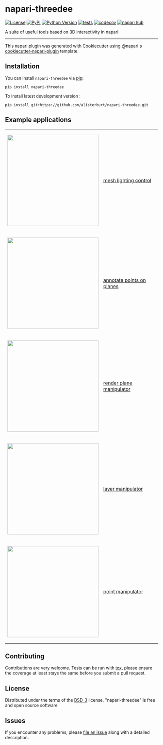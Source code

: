 # napari-threedee

[![License](https://img.shields.io/pypi/l/napari-threedee.svg?color=green)](https://github.com/alisterburt/napari-threedee/raw/main/LICENSE)
[![PyPI](https://img.shields.io/pypi/v/napari-threedee.svg?color=green)](https://pypi.org/project/napari-threedee)
[![Python Version](https://img.shields.io/pypi/pyversions/napari-threedee.svg?color=green)](https://python.org)
[![tests](https://github.com/alisterburt/napari-threedee/workflows/tests/badge.svg)](https://github.com/alisterburt/napari-threedee/actions)
[![codecov](https://codecov.io/gh/alisterburt/napari-threedee/branch/main/graph/badge.svg)](https://codecov.io/gh/alisterburt/napari-threedee)
[![napari hub](https://img.shields.io/endpoint?url=https://api.napari-hub.org/shields/napari-threedee)](https://napari-hub.org/plugins/napari-threedee)

A suite of useful tools based on 3D interactivity in napari

----------------------------------

This [napari] plugin was generated with [Cookiecutter] using [@napari]'s [cookiecutter-napari-plugin] template.

<!--
Don't miss the full getting started guide to set up your new package:
https://github.com/napari/cookiecutter-napari-plugin#getting-started

and review the napari docs for plugin developers:
https://napari.org/docs/plugins/index.html
-->

## Installation

You can install `napari-threedee` via [pip]:

    pip install napari-threedee



To install latest development version :

    pip install git+https://github.com/alisterburt/napari-threedee.git

## Example applications
<table border="0">
<tr><td>


<img src="https://user-images.githubusercontent.com/1120672/173021751-9206de7d-5675-4aac-aa9e-8585457a7799.gif"
width="300"/>

</td><td>

[mesh lighting control](https://github.com/napari-threedee/napari-threedee/blob/main/examples/mesh_headlight.py)

</td></tr><tr><td>

<img src="https://user-images.githubusercontent.com/1120672/173022286-2473b6b2-a20e-4514-88a4-8295e001f099.gif"
width="300"/>

</td><td>

[annotate points on planes](https://github.com/napari-threedee/napari-threedee/blob/main/examples/plane_point_annotator.py)

</td></tr><tr><td>

<img src="https://user-images.githubusercontent.com/1120672/173023185-b6936d1d-590c-4b9b-816a-3779dfe774da.gif"
width="300"/>

</td><td>

[render plane manipulator](https://github.com/napari-threedee/napari-threedee/blob/main/examples/rendering_plane.py)

</td></tr><tr><td>

<img src="https://user-images.githubusercontent.com/1120672/173023795-7150d3c2-d3d1-4913-981d-1092c1b59f21.gif"
width="300"/>

</td><td>

[layer manipulator](https://github.com/napari-threedee/napari-threedee/blob/main/examples/volume_manipulator.py)

</td></tr><tr><td>

<img src="https://user-images.githubusercontent.com/1120672/173024361-2f05c68b-e94d-4734-9f5e-1606391e6463.gif"
width="300"/>

</td><td>

[point manipulator](https://github.com/napari-threedee/napari-threedee/blob/main/examples/points_manipulator.py)


</td></tr></table>


## Contributing

Contributions are very welcome. Tests can be run with [tox], please ensure
the coverage at least stays the same before you submit a pull request.

## License

Distributed under the terms of the [BSD-3] license,
"napari-threedee" is free and open source software

## Issues

If you encounter any problems, please [file an issue] along with a detailed description.

[napari]: https://github.com/napari/napari
[Cookiecutter]: https://github.com/audreyr/cookiecutter
[@napari]: https://github.com/napari
[MIT]: http://opensource.org/licenses/MIT
[BSD-3]: http://opensource.org/licenses/BSD-3-Clause
[GNU GPL v3.0]: http://www.gnu.org/licenses/gpl-3.0.txt
[GNU LGPL v3.0]: http://www.gnu.org/licenses/lgpl-3.0.txt
[Apache Software License 2.0]: http://www.apache.org/licenses/LICENSE-2.0
[Mozilla Public License 2.0]: https://www.mozilla.org/media/MPL/2.0/index.txt
[cookiecutter-napari-plugin]: https://github.com/napari/cookiecutter-napari-plugin

[file an issue]: https://github.com/alisterburt/napari-threedee/issues

[napari]: https://github.com/napari/napari
[tox]: https://tox.readthedocs.io/en/latest/
[pip]: https://pypi.org/project/pip/
[PyPI]: https://pypi.org/
